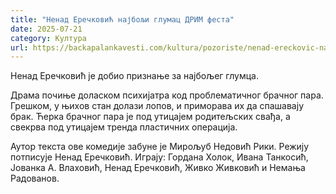 ```yaml
---
title: "Ненад Еречковић најбољи глумац ДРИМ феста"
date: 2025-07-21
category: Култура
url: https://backapalankavesti.com/kultura/pozoriste/nenad-ereckovic-najbolji-glumac-drim-festa/
---
```


Ненад Еречковић је добио признање за најбољег глумца.

Драма почиње доласком психијатра код проблематичног брачног пара. Грешком, у њихов стан долази лопов, и приморава их да спашавају брак. Ћерка брачног пара је под утицајем родитељских свађа, а свекрва под утицајем тренда пластичних операција.

Аутор текста ове комедије забуне је Мирољуб Недовић Рики. Режију потписује Ненад Еречковић. Играју: Гордана Холок, Ивана Танкосић, Јованка А. Влаховић, Ненад Еречковић, Живко Живковић и Немања Радованов.
